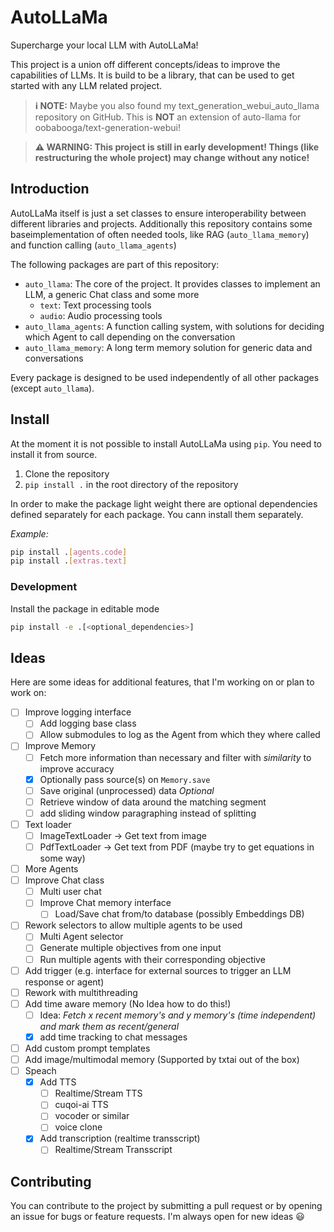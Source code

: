 # AutoLLaMa

Supercharge your local LLM with AutoLLaMa!

This project is a union off different concepts/ideas to improve the capabilities of LLMs. It is build to be a library, that can be used to get started with any LLM related project.

> **ℹ️ NOTE:** Maybe you also found my text_generation_webui_auto_llama repository on GitHub. This is **NOT** an extension of auto-llama for oobabooga/text-generation-webui!

> **⚠️ WARNING: This project is still in early development! Things (like restructuring the whole project) may change without any notice!**

## Introduction

AutoLLaMa itself is just a set classes to ensure interoperability between different libraries and projects. Additionally this repository contains some baseimplementation of often needed tools, like RAG (`auto_llama_memory`) and function calling (`auto_llama_agents`)

The following packages are part of this repository:

- `auto_llama`: The core of the project. It provides classes to implement an LLM, a generic Chat class and some more
  - `text`: Text processing tools
  - `audio`: Audio processing tools
- `auto_llama_agents`: A function calling system, with solutions for deciding which Agent to call depending on the conversation
- `auto_llama_memory`: A long term memory solution for generic data and conversations

Every package is designed to be used independently of all other packages (except `auto_llama`).

## Install

At the moment it is not possible to install AutoLLaMa using `pip`. You need to install it from source.

1. Clone the repository
2. `pip install .` in the root directory of the repository

In order to make the package light weight there are optional dependencies defined separately for each package. You cann install them separately.

_Example:_

```bash
pip install .[agents.code]
pip install .[extras.text]
```

### Development

Install the package in editable mode

```bash
pip install -e .[<optional_dependencies>]
```

## Ideas

Here are some ideas for additional features, that I'm working on or plan to work on:

- [ ] Improve logging interface
  - [ ] Add logging base class
  - [ ] Allow submodules to log as the Agent from which they where called
- [ ] Improve Memory
  - [ ] Fetch more information than necessary and filter with _similarity_ to improve accuracy
  - [x] Optionally pass source(s) on `Memory.save`
  - [ ] Save original (unprocessed) data _Optional_
  - [ ] Retrieve window of data around the matching segment
  - [ ] add sliding window paragraphing instead of splitting
- [ ] Text loader
  - [ ] ImageTextLoader -> Get text from image
  - [ ] PdfTextLoader -> Get text from PDF (maybe try to get equations in some way)
- [ ] More Agents
- [ ] Improve Chat class
  - [ ] Multi user chat
  - [ ] Improve Chat memory interface
    - [ ] Load/Save chat from/to database (possibly Embeddings DB)
- [ ] Rework selectors to allow multiple agents to be used
  - [ ] Multi Agent selector
  - [ ] Generate multiple objectives from one input
  - [ ] Run multiple agents with their corresponding objective
- [ ] Add trigger (e.g. interface for external sources to trigger an LLM response or agent)
- [ ] Rework with multithreading
- [ ] Add time aware memory (No Idea how to do this!)
  - [ ] Idea: _Fetch x recent memory's and y memory's (time independent) and mark them as recent/general_
  - [x] add time tracking to chat messages
- [ ] Add custom prompt templates
- [ ] Add image/multimodal memory (Supported by txtai out of the box)
- [ ] Speach
  - [x] Add TTS
    - [ ] Realtime/Stream TTS
    - [ ] cuqoi-ai TTS
    - [ ] vocoder or similar
    - [ ] voice clone
  - [x] Add transcription (realtime transscript)
    - [ ] Realtime/Stream Transscript

## Contributing

You can contribute to the project by submitting a pull request or by opening an issue for bugs or feature requests. I'm always open for new ideas 😃
